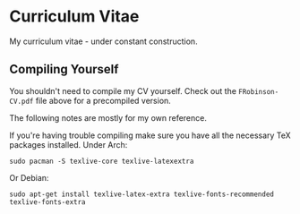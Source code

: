 Curriculum Vitae
================

My curriculum vitae - under constant construction.

Compiling Yourself
------------------

You shouldn't need to compile my CV yourself. Check out the `FRobinson-CV.pdf` file above for a precompiled version. 

The following notes are mostly for my own reference.

If you're having trouble compiling make sure you have all the necessary TeX packages installed. Under Arch:

    sudo pacman -S texlive-core texlive-latexextra

Or Debian:

    sudo apt-get install texlive-latex-extra texlive-fonts-recommended texlive-fonts-extra

